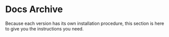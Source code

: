 # Docs Archive

Because each version has its own installation procedure, this section is here to give you the instructions you need.